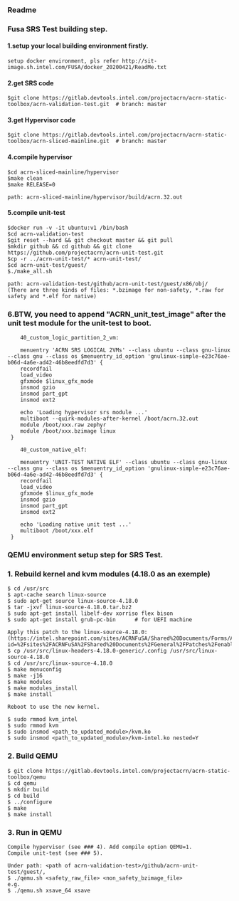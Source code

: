 ### Readme

### Fusa SRS Test building step.

#### 1.setup your local building environment firstly. 

    setup docker environment, pls refer http://sit-image.sh.intel.com/FUSA/docker_20200421/ReadMe.txt

#### 2.get SRS code 

    $git clone https://gitlab.devtools.intel.com/projectacrn/acrn-static-toolbox/acrn-validation-test.git  # branch: master

#### 3.get Hypervisor code

    $git clone https://gitlab.devtools.intel.com/projectacrn/acrn-static-toolbox/acrn-sliced-mainline.git  # branch: master

#### 4.compile hypervisor

    $cd acrn-sliced-mainline/hypervisor
    $make clean
    $make RELEASE=0

    path: acrn-sliced-mainline/hypervisor/build/acrn.32.out

#### 5.compile unit-test

    $docker run -v -it ubuntu:v1 /bin/bash
    $cd acrn-validation-test
    $git reset --hard && git checkout master && git pull
    $mkdir github && cd github && git clone https://github.com/projectacrn/acrn-unit-test.git
    $cp -r ../acrn-unit-test/* acrn-unit-test/
    $cd acrn-unit-test/guest/
    $./make_all.sh

    path: acrn-validation-test/github/acrn-unit-test/guest/x86/obj/
    (There are three kinds of files: *.bzimage for non-safety, *.raw for safety and *.elf for native)

### 6.BTW, you need to append "ACRN_unit_test_image" after the unit test module for the unit-test to boot.
```
    40_custom_logic_partition_2_vm:

    menuentry 'ACRN SRS LOGICAL 2VMs' --class ubuntu --class gnu-linux --class gnu --class os $menuentry_id_option 'gnulinux-simple-e23c76ae-b06d-4a6e-ad42-46b8eedfd7d3' {
    recordfail
    load_video
    gfxmode $linux_gfx_mode
    insmod gzio
    insmod part_gpt
    insmod ext2

    echo 'Loading hypervisor srs module ...'
    multiboot --quirk-modules-after-kernel /boot/acrn.32.out
    module /boot/xxx.raw zephyr
    module /boot/xxx.bzimage linux
 }

    40_custom_native_elf:

    menuentry 'UNIT-TEST NATIVE ELF' --class ubuntu --class gnu-linux --class gnu --class os $menuentry_id_option 'gnulinux-simple-e23c76ae-b06d-4a6e-ad42-46b8eedfd7d3' {
    recordfail
    load_video
    gfxmode $linux_gfx_mode
    insmod gzio
    insmod part_gpt
    insmod ext2

    echo 'Loading native unit test ...'
    multiboot /boot/xxx.elf
 }
 ```

### QEMU environment setup step for SRS Test.

### 1. Rebuild kernel and kvm modules (4.18.0 as an exemple)

    $ cd /usr/src
    $ apt-cache search linux-source
    $ sudo apt-get source linux-source-4.18.0
    $ tar -jxvf linux-source-4.18.0.tar.bz2
    $ sudo apt-get install libelf-dev xorriso flex bison
    $ sudo apt-get install grub-pc-bin      # for UEFI machine

    Apply this patch to the linux-source-4.18.0: 
    (https://intel.sharepoint.com/sites/ACRNFuSA/Shared%20Documents/Forms/AllItems.aspx?id=%2Fsites%2FACRNFuSA%2FShared%20Documents%2FGeneral%2FPatches%2Fenable%5Finit%2Epatch&parent=%2Fsites%2FACRNFuSA%2FShared%20Documents%2FGeneral%2FPatches&p=true&originalPath=aHR0cHM6Ly9pbnRlbC5zaGFyZXBvaW50LmNvbS86dTovcy9BQ1JORnVTQS9FVkpHVVlEVnM1Rk9yTWtWSEEzUVVDa0JMVWRhT1hNTG5BUEJwT0tpbFo3alp3P3J0aW1lPVR4THZublg0MTBn)
    $ cp /usr/src/linux-headers-4.18.0-generic/.config /usr/src/linux-source-4.18.0
    $ cd /usr/src/linux-source-4.18.0
    $ make menuconfig
    $ make -j16
    $ make modules
    $ make modules_install
    $ make install

    Reboot to use the new kernel.

    $ sudo rmmod kvm_intel
    $ sudo rmmod kvm
    $ sudo insmod <path_to_updated_module>/kvm.ko
    $ sudo insmod <path_to_updated_module>/kvm-intel.ko nested=Y

### 2. Build QEMU
    $ git clone https://gitlab.devtools.intel.com/projectacrn/acrn-static-toolbox/qemu
    $ cd qemu
    $ mkdir build
    $ cd build
    $ ../configure
    $ make
    $ make install

### 3. Run in QEMU
    
    Compile hypervisor (see ### 4). Add compile option QEMU=1.
    Compile unit-test (see ### 5).

    Under path: <path of acrn-validation-test>/github/acrn-unit-test/guest/, 
    $ ./qemu.sh <safety_raw_file> <non_safety_bzimage_file>
    e.g.
    $ ./qemu.sh xsave_64 xsave


